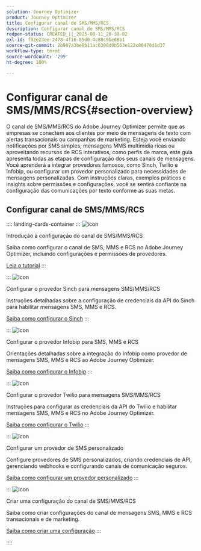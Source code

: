 ```yaml
---
solution: Journey Optimizer
product: Journey Optimizer
title: Configurar canal de SMS/MMS/RCS
description: Configurar canal de SMS/MMS/RCS
redpen-status: CREATED_||_2025-08-11_20-38-02
exl-id: f92e23ee-2478-4f16-85d0-4c88c9be08b1
source-git-commit: 2b907a3be8b11ac6308d0b563e122c88478d1d37
workflow-type: tm+mt
source-wordcount: '299'
ht-degree: 100%

---
```


# Configurar canal de SMS/MMS/RCS{#section-overview}

O canal de SMS/MMS/RCS do Adobe Journey Optimizer permite que as empresas se conectem aos clientes por meio de mensagens de texto com alertas transacionais ou campanhas de marketing. Esteja você enviando notificações por SMS simples, mensagens MMS multimídia ricas ou aproveitando recursos de RCS interativos, como perfis de marca, este guia apresenta todas as etapas de configuração dos seus canais de mensagens. Você aprenderá a integrar provedores famosos, como Sinch, Twilio e Infobip, ou configurar um provedor personalizado para necessidades de mensagens personalizadas. Com instruções claras, exemplos práticos e insights sobre permissões e configurações, você se sentirá confiante na configuração das comunicações por texto conforme as suas metas.

## Configurar canal de SMS/MMS/RCS

:::: landing-cards-container
:::
![icon](https://cdn.experienceleague.adobe.com/icons/circle-play.svg?lang=pt-BR)

Introdução à configuração do canal de SMS/MMS/RCS

Saiba como configurar o canal de SMS, MMS e RCS no Adobe Journey Optimizer, incluindo configurações e permissões de provedores.

[Leia o tutorial](../using/sms/sms-configuration.md)
:::

:::
![icon](https://cdn.experienceleague.adobe.com/icons/puzzle-piece.svg?lang=pt-BR)

Configurar o provedor Sinch para mensagens SMS/MMS/RCS

Instruções detalhadas sobre a configuração de credenciais da API do Sinch para habilitar mensagens SMS, MMS e RCS.

[Saiba como configurar o Sinch](../using/sms/sms-configuration-sinch.md)
:::

:::
![icon](https://cdn.experienceleague.adobe.com/icons/puzzle-piece.svg?lang=pt-BR)

Configurar o provedor Infobip para SMS, MMS e RCS

Orientações detalhadas sobre a integração do Infobip como provedor de mensagens SMS, MMS e RCS ao Adobe Journey Optimizer.

[Saiba como configurar o Infobip](../using/sms/sms-configuration-infobip.md)
:::

:::
![icon](https://cdn.experienceleague.adobe.com/icons/puzzle-piece.svg?lang=pt-BR)

Configurar o provedor Twilio para mensagens SMS/MMS/RCS

Instruções para configurar as credenciais da API do Twilio e habilitar mensagens SMS, MMS e RCS no Adobe Journey Optimizer.

[Saiba como configurar o Twilio](../using/sms/sms-configuration-twilio.md)
:::

:::
![icon](https://cdn.experienceleague.adobe.com/icons/code-branch.svg?lang=pt-BR)

Configurar um provedor de SMS personalizado

Configure provedores de SMS personalizados, criando credenciais de API, gerenciando webhooks e configurando canais de comunicação seguros.

[Saiba como configurar um provedor personalizado](../using/sms/sms-configuration-custom.md)
:::

:::
![icon](https://cdn.experienceleague.adobe.com/icons/gear.svg?lang=pt-BR)

Criar uma configuração do canal de SMS/MMS/RCS

Saiba como criar configurações do canal de mensagens SMS, MMS e RCS transacionais e de marketing.

[Saiba como criar uma configuração](../using/sms/sms-configuration-surface.md)
:::

::::
